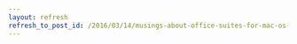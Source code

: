 ```yaml
---
layout: refresh
refresh_to_post_id: /2016/03/14/musings-about-office-suites-for-mac-os-x-2016
---
```

